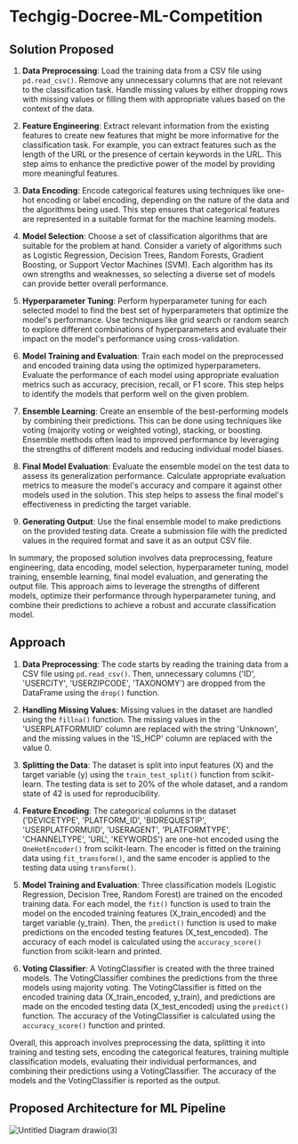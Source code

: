 # Techgig-Docree-ML-Competition

## Solution Proposed


1. **Data Preprocessing**: Load the training data from a CSV file using `pd.read_csv()`. Remove any unnecessary columns that are not relevant to the classification task. Handle missing values by either dropping rows with missing values or filling them with appropriate values based on the context of the data.

2. **Feature Engineering**: Extract relevant information from the existing features to create new features that might be more informative for the classification task. For example, you can extract features such as the length of the URL or the presence of certain keywords in the URL. This step aims to enhance the predictive power of the model by providing more meaningful features.

3. **Data Encoding**: Encode categorical features using techniques like one-hot encoding or label encoding, depending on the nature of the data and the algorithms being used. This step ensures that categorical features are represented in a suitable format for the machine learning models.

4. **Model Selection**: Choose a set of classification algorithms that are suitable for the problem at hand. Consider a variety of algorithms such as Logistic Regression, Decision Trees, Random Forests, Gradient Boosting, or Support Vector Machines (SVM). Each algorithm has its own strengths and weaknesses, so selecting a diverse set of models can provide better overall performance.

5. **Hyperparameter Tuning**: Perform hyperparameter tuning for each selected model to find the best set of hyperparameters that optimize the model's performance. Use techniques like grid search or random search to explore different combinations of hyperparameters and evaluate their impact on the model's performance using cross-validation.

6. **Model Training and Evaluation**: Train each model on the preprocessed and encoded training data using the optimized hyperparameters. Evaluate the performance of each model using appropriate evaluation metrics such as accuracy, precision, recall, or F1 score. This step helps to identify the models that perform well on the given problem.

7. **Ensemble Learning**: Create an ensemble of the best-performing models by combining their predictions. This can be done using techniques like voting (majority voting or weighted voting), stacking, or boosting. Ensemble methods often lead to improved performance by leveraging the strengths of different models and reducing individual model biases.

8. **Final Model Evaluation**: Evaluate the ensemble model on the test data to assess its generalization performance. Calculate appropriate evaluation metrics to measure the model's accuracy and compare it against other models used in the solution. This step helps to assess the final model's effectiveness in predicting the target variable.

9. **Generating Output**: Use the final ensemble model to make predictions on the provided testing data. Create a submission file with the predicted values in the required format and save it as an output CSV file.

In summary, the proposed solution involves data preprocessing, feature engineering, data encoding, model selection, hyperparameter tuning, model training, ensemble learning, final model evaluation, and generating the output file. This approach aims to leverage the strengths of different models, optimize their performance through hyperparameter tuning, and combine their predictions to achieve a robust and accurate classification model.

## Approach

1. **Data Preprocessing**: The code starts by reading the training data from a CSV file using `pd.read_csv()`. Then, unnecessary columns ('ID', 'USERCITY', 'USERZIPCODE', 'TAXONOMY') are dropped from the DataFrame using the `drop()` function.

2. **Handling Missing Values**: Missing values in the dataset are handled using the `fillna()` function. The missing values in the 'USERPLATFORMUID' column are replaced with the string 'Unknown', and the missing values in the 'IS_HCP' column are replaced with the value 0.

3. **Splitting the Data**: The dataset is split into input features (X) and the target variable (y) using the `train_test_split()` function from scikit-learn. The testing data is set to 20% of the whole dataset, and a random state of 42 is used for reproducibility.

4. **Feature Encoding**: The categorical columns in the dataset ('DEVICETYPE', 'PLATFORM_ID', 'BIDREQUESTIP', 'USERPLATFORMUID', 'USERAGENT', 'PLATFORMTYPE', 'CHANNELTYPE', 'URL', 'KEYWORDS') are one-hot encoded using the `OneHotEncoder()` from scikit-learn. The encoder is fitted on the training data using `fit_transform()`, and the same encoder is applied to the testing data using `transform()`.

5. **Model Training and Evaluation**: Three classification models (Logistic Regression, Decision Tree, Random Forest) are trained on the encoded training data. For each model, the `fit()` function is used to train the model on the encoded training features (X_train_encoded) and the target variable (y_train). Then, the `predict()` function is used to make predictions on the encoded testing features (X_test_encoded). The accuracy of each model is calculated using the `accuracy_score()` function from scikit-learn and printed.

6. **Voting Classifier**: A VotingClassifier is created with the three trained models. The VotingClassifier combines the predictions from the three models using majority voting. The VotingClassifier is fitted on the encoded training data (X_train_encoded, y_train), and predictions are made on the encoded testing data (X_test_encoded) using the `predict()` function. The accuracy of the VotingClassifier is calculated using the `accuracy_score()` function and printed.

Overall, this approach involves preprocessing the data, splitting it into training and testing sets, encoding the categorical features, training multiple classification models, evaluating their individual performances, and combining their predictions using a VotingClassifier. The accuracy of the models and the VotingClassifier is reported as the output.

## Proposed Architecture for ML Pipeline

![Untitled Diagram drawio(3)](https://github.com/jayoza198/Techgig-Docree-ML-Competition/assets/71382456/29937d2b-4725-47ed-aefe-d132fbbf25ba)
